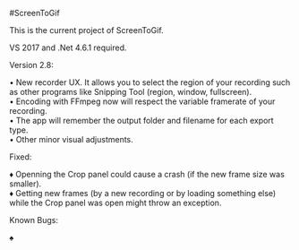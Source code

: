 ﻿#ScreenToGif  

This is the current project of ScreenToGif.  

VS 2017 and .Net 4.6.1 required.  


Version 2.8:

• New recorder UX. It allows you to select the region of your recording such as other programs like Snipping Tool (region, window, fullscreen).  
• Encoding with FFmpeg now will respect the variable framerate of your recording.  
• The app will remember the output folder and filename for each export type.  
• Other minor visual adjustments.  

Fixed:

♦ Openning the Crop panel could cause a crash (if the new frame size was smaller).  
♦ Getting new frames (by a new recording or by loading something else) while the Crop panel was open might throw an exception.

Known Bugs:

♠ 